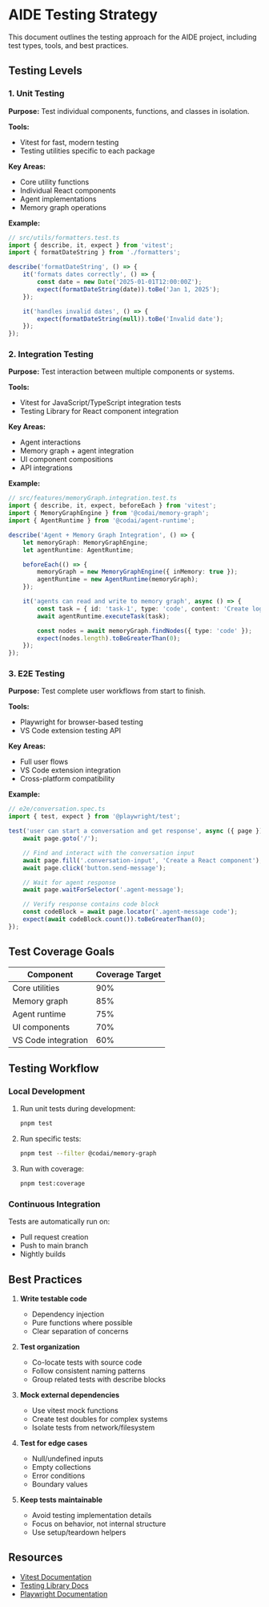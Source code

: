 # AIDE Testing Strategy

This document outlines the testing approach for the AIDE project, including test types, tools, and best practices.

## Testing Levels

### 1. Unit Testing

**Purpose:** Test individual components, functions, and classes in isolation.

**Tools:**

- Vitest for fast, modern testing
- Testing utilities specific to each package

**Key Areas:**

- Core utility functions
- Individual React components
- Agent implementations
- Memory graph operations

**Example:**

```typescript
// src/utils/formatters.test.ts
import { describe, it, expect } from 'vitest';
import { formatDateString } from './formatters';

describe('formatDateString', () => {
	it('formats dates correctly', () => {
		const date = new Date('2025-01-01T12:00:00Z');
		expect(formatDateString(date)).toBe('Jan 1, 2025');
	});

	it('handles invalid dates', () => {
		expect(formatDateString(null)).toBe('Invalid date');
	});
});
```

### 2. Integration Testing

**Purpose:** Test interaction between multiple components or systems.

**Tools:**

- Vitest for JavaScript/TypeScript integration tests
- Testing Library for React component integration

**Key Areas:**

- Agent interactions
- Memory graph + agent integration
- UI component compositions
- API integrations

**Example:**

```typescript
// src/features/memoryGraph.integration.test.ts
import { describe, it, expect, beforeEach } from 'vitest';
import { MemoryGraphEngine } from '@codai/memory-graph';
import { AgentRuntime } from '@codai/agent-runtime';

describe('Agent + Memory Graph Integration', () => {
	let memoryGraph: MemoryGraphEngine;
	let agentRuntime: AgentRuntime;

	beforeEach(() => {
		memoryGraph = new MemoryGraphEngine({ inMemory: true });
		agentRuntime = new AgentRuntime(memoryGraph);
	});

	it('agents can read and write to memory graph', async () => {
		const task = { id: 'task-1', type: 'code', content: 'Create login form' };
		await agentRuntime.executeTask(task);

		const nodes = await memoryGraph.findNodes({ type: 'code' });
		expect(nodes.length).toBeGreaterThan(0);
	});
});
```

### 3. E2E Testing

**Purpose:** Test complete user workflows from start to finish.

**Tools:**

- Playwright for browser-based testing
- VS Code extension testing API

**Key Areas:**

- Full user flows
- VS Code extension integration
- Cross-platform compatibility

**Example:**

```typescript
// e2e/conversation.spec.ts
import { test, expect } from '@playwright/test';

test('user can start a conversation and get response', async ({ page }) => {
	await page.goto('/');

	// Find and interact with the conversation input
	await page.fill('.conversation-input', 'Create a React component');
	await page.click('button.send-message');

	// Wait for agent response
	await page.waitForSelector('.agent-message');

	// Verify response contains code block
	const codeBlock = await page.locator('.agent-message code');
	expect(await codeBlock.count()).toBeGreaterThan(0);
});
```

## Test Coverage Goals

| Component           | Coverage Target |
| ------------------- | --------------- |
| Core utilities      | 90%             |
| Memory graph        | 85%             |
| Agent runtime       | 75%             |
| UI components       | 70%             |
| VS Code integration | 60%             |

## Testing Workflow

### Local Development

1. Run unit tests during development:

   ```bash
   pnpm test
   ```

2. Run specific tests:

   ```bash
   pnpm test --filter @codai/memory-graph
   ```

3. Run with coverage:
   ```bash
   pnpm test:coverage
   ```

### Continuous Integration

Tests are automatically run on:

- Pull request creation
- Push to main branch
- Nightly builds

## Best Practices

1. **Write testable code**
   - Dependency injection
   - Pure functions where possible
   - Clear separation of concerns

2. **Test organization**
   - Co-locate tests with source code
   - Follow consistent naming patterns
   - Group related tests with describe blocks

3. **Mock external dependencies**
   - Use vitest mock functions
   - Create test doubles for complex systems
   - Isolate tests from network/filesystem

4. **Test for edge cases**
   - Null/undefined inputs
   - Empty collections
   - Error conditions
   - Boundary values

5. **Keep tests maintainable**
   - Avoid testing implementation details
   - Focus on behavior, not internal structure
   - Use setup/teardown helpers

## Resources

- [Vitest Documentation](https://vitest.dev/)
- [Testing Library Docs](https://testing-library.com/)
- [Playwright Documentation](https://playwright.dev/)
